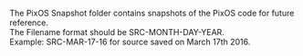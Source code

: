 The PixOS Snapshot folder contains snapshots of the PixOS code for future reference.                                                    
The Filename format should be SRC-MONTH-DAY-YEAR.                                                                                       
Example: SRC-MAR-17-16 for source saved on March 17th 2016.
